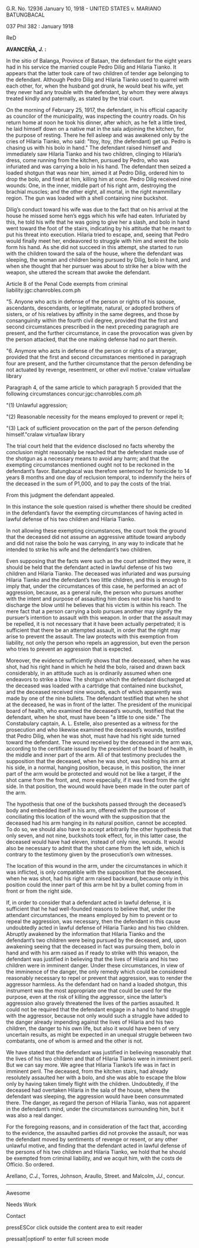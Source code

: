 G.R. No. 12936 January 10, 1918 - UNITED STATES v. MARIANO BATUNGBACAL  
  
037 Phil 382 : January 1918

ReD

**AVANCEÑA, _J._ :**

In the sitio of Balanga, Province of Bataan, the defendant for the eight years had in his service the married couple Pedro Dilig and Hilaria Tianko. It appears that the latter took care of two children of tender age belonging to the defendant. Although Pedro Dilig and Hilaria Tianko used to quarrel with each other, for, when the husband got drunk, he would beat his wife, yet they never had any trouble with the defendant, by whom they were always treated kindly and paternally, as stated by the trial court.

On the morning of February 25, 1917, the defendant, in his official capacity as councilor of the municipality, was inspecting the country roads. On his return home at noon he took his dinner, after which, as he felt a little tired, he laid himself down on a native mat in the sala adjoining the kitchen, for the purpose of resting. There he fell asleep and was awakened only by the cries of Hilaria Tianko, who said: "Itoy, Itoy, (the defendant) get up. Pedro is chasing us with his bolo in hand." The defendant raised himself and immediately saw Hilaria Tianko and his two children, clinging to Hilaria’s dress, come running from the kitchen, pursued by Pedro, who was infuriated and was carrying a bolo in his hand. The defendant then seized a loaded shotgun that was near him, aimed it at Pedro Dilig, ordered him to drop the bolo, and fired at him, killing him at once. Pedro Dilig received nine wounds: One, in the inner, middle part of his right arm, destroying the brachial muscles; and the other eight, all mortal, in the right mammillary region. The gun was loaded with a shell containing nine buckshot.

Dilig’s conduct toward his wife was due to the fact that on his arrival at the house he missed some hen’s eggs which his wife had eaten. Infuriated by this, he told his wife that he was going to give her a slash, and bolo in hand went toward the foot of the stairs, indicating by his attitude that he meant to put his threat into execution. Hilaria tried to escape, and, seeing that Pedro would finally meet her, endeavored to struggle with him and wrest the bolo form his hand. As she did not succeed in this attempt, she started to run with the children toward the sala of the house, where the defendant was sleeping, the woman and children being pursued by Dilig, bolo in hand, and when she thought that her pursuer was about to strike her a blow with the weapon, she uttered the scream that awoke the defendant.

Article 8 of the Penal Code exempts from criminal liability:jgc:chanrobles.com.ph

"5. Anyone who acts in defense of the person or rights of his spouse, ascendants, descendants, or legitimate, natural, or adopted brothers of sisters, or of his relatives by affinity in the same degrees, and those by consanguinity within the fourth civil degree, provided that the first and second circumstances prescribed in the next preceding paragraph are present, and the further circumstance, in case the provocation was given by the person attacked, that the one making defense had no part therein.

"6. Anymore who acts in defense of the person or rights of a stranger, provided that the first and second circumstances mentioned in paragraph four are present, and the further circumstance that the person defending be not actuated by revenge, resentment, or other evil motive."cralaw virtua1aw library

Paragraph 4, of the same article to which paragraph 5 provided that the following circumstances concur:jgc:chanrobles.com.ph

"(1) Unlawful aggression;

"(2) Reasonable necessity for the means employed to prevent or repel it;

"(3) Lack of sufficient provocation on the part of the person defending himself."cralaw virtua1aw library

The trial court held that the evidence disclosed no facts whereby the conclusion might reasonably be reached that the defendant made use of the shotgun as a necessary means to avoid any harm; and that the exempting circumstances mentioned ought not to be reckoned in the defendant’s favor. Batungbacal was therefore sentenced for homicide to 14 years 8 months and one day of reclusion temporal, to indemnify the heirs of the deceased in the sum of P1,000, and to pay the costs of the trial.

From this judgment the defendant appealed.

In this instance the sole question raised is whether there should be credited in the defendant’s favor the exempting circumstances of having acted in lawful defense of his two children and Hilaria Tianko.

In not allowing these exempting circumstances, the court took the ground that the deceased did not assume an aggressive attitude toward anybody and did not raise the bolo he was carrying, in any way to indicate that he intended to strike his wife and the defendant’s two children.

Even supposing that the facts were such as the court admitted they were, it should be held that the defendant acted in lawful defense of his two children and Hilaria Tianko. The deceased was infuriated and was pursuing Hilaria Tianko and the defendant’s two little children, and this is enough to imply that, under the circumstances of this case, he performed an act of aggression, because, as a general rule, the person who pursues another with the intent and purpose of assaulting him does not raise his hand to discharge the blow until he believes that his victim is within his reach. The mere fact that a person carrying a bolo pursues another may signify the pursuer’s intention to assault with this weapon. In order that the assault may be repelled, it is not necessary that it have been actually perpetrated; it is sufficient that there be an attempted assault, in order that the right may arise to prevent the assault. The law protects with this exemption from liability, not only the person who repels an aggression, but even the person who tries to prevent an aggression that is expected.

Moreover, the evidence sufficiently shows that the deceased, when he was shot, had his right hand in which he held the bolo, raised and drawn back considerably, in an attitude such as is ordinarily assumed when one endeavors to strike a blow. The shotgun which the defendant discharged at the deceased was loaded with a cartridge that contained nine buckshot, and the deceased received nine wounds, each of which apparently was made by one of the nine bullets. The defendant testified that when he shot at the deceased, he was in front of the latter. The president of the municipal board of health, who examined the deceased’s wounds, testified that the defendant, when he shot, must have been "a little to one side." The Constabulary captain, A. L. Estelle, also presented as a witness for the prosecution and who likewise examined the deceased’s wounds, testified that Pedro Dilig, when he was shot, must have had his right side turned toward the defendant. The wound received by the deceased in the arm was, according to the certificate issued by the president of the board of health, in the middle and inner part of the arm. All of that testimony precludes the supposition that the deceased, when he was shot, was holding his arm at his side, in a normal, hanging position, because, in this position, the inner part of the arm would be protected and would not be like a target, if the shot came from the front, and, more especially, if it was fired from the right side. In that position, the wound would have been made in the outer part of the arm.

The hypothesis that one of the buckshots passed through the deceased’s body and embedded itself in his arm, offered with the purpose of conciliating this location of the wound with the supposition that the deceased had his arm hanging in its natural position, cannot be accepted. To do so, we should also have to accept arbitrarily the other hypothesis that only seven, and not nine, buckshots took effect, for, in this latter case, the deceased would have had eleven, instead of only nine, wounds. It would also be necessary to admit that the shot came from the left side, which is contrary to the testimony given by the prosecution’s own witnesses.

The location of this wound in the arm, under the circumstances in which it was inflicted, is only compatible with the supposition that the deceased, when he was shot, had his right arm raised backward, because only in this position could the inner part of this arm be hit by a bullet coming from in front or from the right side.

If, in order to consider that a defendant acted in lawful defense, it is sufficient that he had well-founded reasons to believe that, under the attendant circumstances, the means employed by him to prevent or to repeal the aggression, was necessary, then the defendant in this cause undoubtedly acted in lawful defense of Hilaria Tianko and his two children. Abruptly awakened by the information that Hilaria Tianko and the defendant’s two children were being pursued by the deceased, and, upon awakening seeing that the deceased in fact was pursuing them, bolo in hand and with his arm raised as if ready to strike with this weapon, the defendant was justified in believing that the lives of Hilaria and his two children were in imminent danger. Under these circumstances, in view of the imminence of the danger, the only remedy which could be considered reasonably necessary to repel or prevent that aggression, was to render the aggressor harmless. As the defendant had on hand a loaded shotgun, this instrument was the most appropriate one that could be used for the purpose, even at the risk of killing the aggressor, since the latter’s aggression also gravely threatened the lives of the parties assaulted. It could not be required that the defendant engage in a hand to hand struggle with the aggressor, because not only would such a struggle have added to the danger already impending against the lives of Hilaria and his two children, the danger to his own life, but also it would have been of very uncertain results, as might be expected in an unequal struggle between two combatants, one of whom is armed and the other is not.

We have stated that the defendant was justified in believing reasonably that the lives of his two children and that of Hilaria Tianko were in imminent peril. But we can say more. We agree that Hilaria Tianko’s life was in fact in imminent peril. The deceased, from the kitchen stairs, had already resolutely assaulted her with a bolo, and she was able to escape the blow only by having taken timely flight with the children. Undoubtedly, if the deceased had overtaken Hilaria in the sala of the house, where the defendant was sleeping, the aggression would have been consummated there. The danger, as regard the person of Hilaria Tianko, was not apparent in the defendant’s mind, under the circumstances surrounding him, but it was also a real danger.

For the foregoing reasons, and in consideration of the fact that, according to the evidence, the assaulted parties did not provoke the assault, nor was the defendant moved by sentiments of revenge or resent, or any other unlawful motive, and finding that the defendant acted in lawful defense of the persons of his two children and Hilaria Tianko, we hold that he should be exempted from criminal liability, and we acquit him, with the costs de Officio. So ordered.

Arellano, _C.J._, Torres, Johnson, Araullo, Street. and Malcolm, _JJ._, concur.

---

Awesome

Needs Work

Contact

pressESCor click outside the content area to exit reader

pressalt|optionF to enter full screen mode